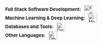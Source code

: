 <div style="display: flex; align-items: center; font-size: 0.91em;">
  <h3 style="margin: 0;">Full Stack Software Development:</h3>
  <img src="https://skillicons.dev/icons?i=react,redux,ts,js,tailwind,bootstrap,sass,nodejs,express,vue,html,css,flutter,dart" style="margin-left: 10px; height: 28px;" alt="Full Stack Software Development Icons">
</div>

<div style="display: flex; align-items: center; font-size: 0.91em;">
  <h3 style="margin: 0;">Machine Learning & Deep Learning:</h3>
  <img src="https://skillicons.dev/icons?i=python,pytorch,tensorflow,opencv,pandas,numpy,jupyter,scikit,keras" style="margin-left: 10px; height: 28px;" alt="Machine Learning Icons">
</div>

<div style="display: flex; align-items: center; font-size: 0.91em;">
  <h3 style="margin: 0;">Databases and Tools:</h3>
  <img src="https://skillicons.dev/icons?i=mongodb,mysql,postgres,supabase,firebase,git,docker,kubernetes,aws" style="margin-left: 10px; height: 28px;" alt="Databases and Tools Icons">
</div>

<div style="display: flex; align-items: center; font-size: 0.91em;">
  <h3 style="margin: 0;">Other Languages:</h3>
  <img src="https://skillicons.dev/icons?i=cs,java,c,php,r" style="margin-left: 10px; height: 28px;" alt="Other Languages Icons">
</div>
